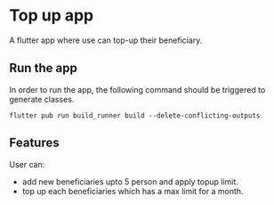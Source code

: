 # Top up app

A flutter app where use can top-up their beneficiary.

## Run the app

In order to run the app, the following command should be triggered to generate classes.

```script
flutter pub run build_runner build --delete-conflicting-outputs
```

## Features

User can:

- add new beneficiaries upto 5 person and apply topup limit.
- top up each beneficiaries which has a max limit for a month.

